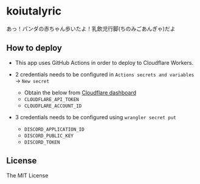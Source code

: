 # koiutalyric

あっ！パンダの赤ちゃん歩いたよ！乳飲児行脚(ちのみごあんぎゃ)だよ

## How to deploy

* This app uses GitHub Actions in order to deploy to Cloudflare Workers.
* 2 credentials needs to be configured in `Actions secrets and variables` -> `New secret`
  * Obtain the below from [Cloudflare dashboard](https://dash.cloudflare.com/profile/api-tokens/)
  * `CLOUDFLARE_API_TOKEN`
  * `CLOUDFLARE_ACCOUNT_ID`

* 3 credentials needs to be configured using `wrangler secret put`
  * `DISCORD_APPLICATION_ID`
  * `DISCORD_PUBLIC_KEY`
  * `DISCORD_TOKEN`

## License

The MIT License
